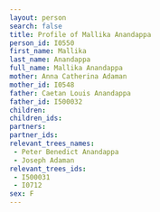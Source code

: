 ```yaml
---
layout: person
search: false
title: Profile of Mallika Anandappa
person_id: I0550
first_name: Mallika
last_name: Anandappa
full_name: Mallika Anandappa
mother: Anna Catherina Adaman
mother_id: I0548
father: Caetan Louis Anandappa
father_id: I500032
children:
children_ids:
partners:
partner_ids:
relevant_trees_names:
 - Peter Benedict Anandappa
 - Joseph Adaman
relevant_trees_ids:
 - I500031
 - I0712
sex: F
---
```


